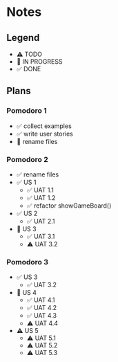 # Notes

## Legend

- ⚠ TODO
- 🚧 IN PROGRESS
- ✅ DONE

## Plans

### Pomodoro 1

- ✅ collect examples
- ✅ write user stories
- 🚧 rename files

### Pomodoro 2

- ✅ rename files
- ✅ US 1
  - ✅ UAT 1.1
  - ✅ UAT 1.2
  - ✅ refactor showGameBoard()
- ✅ US 2
  - ✅ UAT 2.1
- 🚧 US 3
  - ✅ UAT 3.1
  - ⚠ UAT 3.2

### Pomodoro 3

- ✅ US 3
  - ✅ UAT 3.2
- 🚧 US 4
  - ✅ UAT 4.1
  - ✅ UAT 4.2
  - ✅ UAT 4.3
  - ⚠ UAT 4.4
- ⚠ US 5
  - ⚠ UAT 5.1
  - ⚠ UAT 5.2
  - ⚠ UAT 5.3
